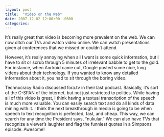 ```yaml
---
layout: post
title:  "Video on the Web"
date: 2007-12-02 12:00:00 -0600
categories: 
---
```


It&#8217;s really great that video is becoming more prevalent on the web.  We can now ditch our TVs and watch video online.  We can watch presentations given at conferences that we missed or couldn&#8217;t attend.

However, it&#8217;s really annoying when all I want is some quick information, but I have to sit or scrub through 5 minutes of irrelevant babble to get to the gold.   For instance, when Android came out, Google posted some nice, long videos about their technology.  If you wanted to know any detailed information about it, you had to sit through the boring video.

Technocracy Radio discussed fora.tv in their last podcast.  Basically, it&#8217;s sort of the C-SPAN of the internet, but not just restricted to politics.  While having all of this video is great, I think having a textual transcription of the speech is much more valuable.  You can easily search text and do all kinds of data mining with it.  I think the next breakthrough in media is going to be when speech to text recognition is perfected, fast, and cheap.  This way, we can search for any time the President says, &#8220;nukular.&#8221;  We can also have TVs that recognize a viewer&#8217;s laughter and flag the funniest quotes in a Simpsons episode.  Awesome!

